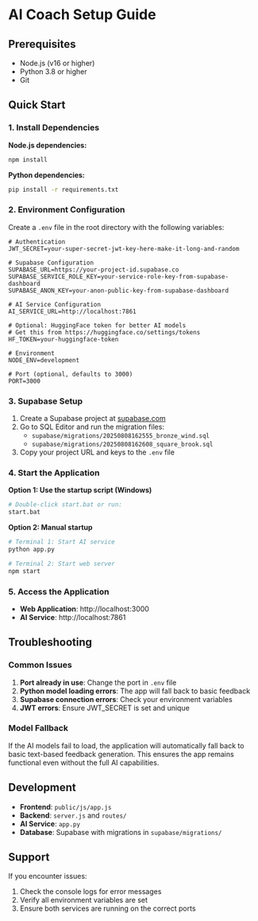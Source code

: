 # AI Coach Setup Guide

## Prerequisites
- Node.js (v16 or higher)
- Python 3.8 or higher
- Git

## Quick Start

### 1. Install Dependencies

**Node.js dependencies:**
```bash
npm install
```

**Python dependencies:**
```bash
pip install -r requirements.txt
```

### 2. Environment Configuration

Create a `.env` file in the root directory with the following variables:

```env
# Authentication
JWT_SECRET=your-super-secret-jwt-key-here-make-it-long-and-random

# Supabase Configuration
SUPABASE_URL=https://your-project-id.supabase.co
SUPABASE_SERVICE_ROLE_KEY=your-service-role-key-from-supabase-dashboard
SUPABASE_ANON_KEY=your-anon-public-key-from-supabase-dashboard

# AI Service Configuration
AI_SERVICE_URL=http://localhost:7861

# Optional: HuggingFace token for better AI models
# Get this from https://huggingface.co/settings/tokens
HF_TOKEN=your-huggingface-token

# Environment
NODE_ENV=development

# Port (optional, defaults to 3000)
PORT=3000
```

### 3. Supabase Setup

1. Create a Supabase project at [supabase.com](https://supabase.com)
2. Go to SQL Editor and run the migration files:
   - `supabase/migrations/20250808162555_bronze_wind.sql`
   - `supabase/migrations/20250808162608_square_brook.sql`
3. Copy your project URL and keys to the `.env` file

### 4. Start the Application

**Option 1: Use the startup script (Windows)**
```bash
# Double-click start.bat or run:
start.bat
```

**Option 2: Manual startup**
```bash
# Terminal 1: Start AI service
python app.py

# Terminal 2: Start web server
npm start
```

### 5. Access the Application

- **Web Application**: http://localhost:3000
- **AI Service**: http://localhost:7861

## Troubleshooting

### Common Issues

1. **Port already in use**: Change the port in `.env` file
2. **Python model loading errors**: The app will fall back to basic feedback
3. **Supabase connection errors**: Check your environment variables
4. **JWT errors**: Ensure JWT_SECRET is set and unique

### Model Fallback

If the AI models fail to load, the application will automatically fall back to basic text-based feedback generation. This ensures the app remains functional even without the full AI capabilities.

## Development

- **Frontend**: `public/js/app.js`
- **Backend**: `server.js` and `routes/`
- **AI Service**: `app.py`
- **Database**: Supabase with migrations in `supabase/migrations/`

## Support

If you encounter issues:
1. Check the console logs for error messages
2. Verify all environment variables are set
3. Ensure both services are running on the correct ports
